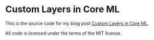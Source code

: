 # Custom Layers in Core ML

This is the source code for my blog post [Custom Layers in Core ML](http://machinethink.net/blog/coreml-custom-layers/).

All code is licensed under the terms of the MIT license.
